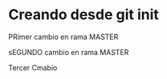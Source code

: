 # Creando desde git init
PRimer cambio en rama MASTER

sEGUNDO cambio en rama MASTER

Tercer Cmabio
